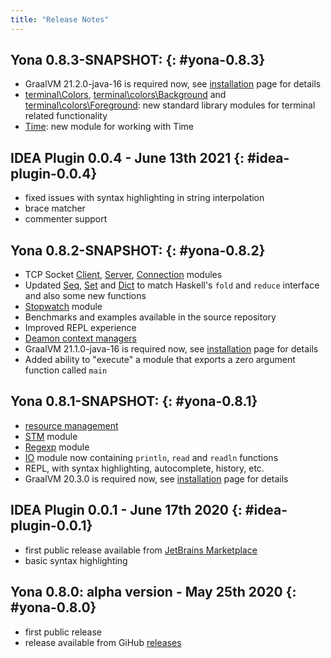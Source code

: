 ```yaml
---
title: "Release Notes"
---
```


## Yona 0.8.3-SNAPSHOT: {: #yona-0.8.3}
* GraalVM 21.2.0-java-16 is required now, see [installation](/getting_started/installation/) page for details
* [terminal\\Colors](/stdlib/terminal/colors/), [terminal\\colors\\Background](/stdlib/terminal/colors/background/) and [terminal\\colors\\Foreground](/stdlib/terminal/colors/foreground/): new standard library modules for terminal related functionality
* [Time](/stdlib/time/): new module for working with Time

## IDEA Plugin 0.0.4 - June 13th 2021 {: #idea-plugin-0.0.4}
- fixed issues with syntax highlighting in string interpolation
- brace matcher
- commenter support

## Yona 0.8.2-SNAPSHOT: {: #yona-0.8.2}
* TCP Socket [Client](/stdlib/socket/tcp/client/), [Server](/stdlib/socket/tcp/server/), [Connection](/stdlib/socket/tcp/connection/) modules
* Updated [Seq](/stdlib/seq/), [Set](/stdlib/set/) and [Dict](/stdlib/dict/) to match Haskell's `fold` and `reduce` interface and also some new functions
* [Stopwatch](/stdlib/stopwatch/) module
* Benchmarks and examples available in the source repository
* Improved REPL experience
* [Deamon context managers](/features/resource-management#daemon-context-management)
* GraalVM 21.1.0-java-16 is required now, see [installation](/getting_started/installation/) page for details
* Added ability to "execute" a module that exports a zero argument function called `main`

## Yona 0.8.1-SNAPSHOT: {: #yona-0.8.1}
* [resource management](/features/resource-management/)
* [STM](/stdlib/stm/) module
* [Regexp](/stdlib/regexp/) module
* [IO](/stdlib/io/) module now containing `println`, `read` and `readln` functions
* REPL, with syntax highlighting, autocomplete, history, etc.
* GraalVM 20.3.0 is required now, see [installation](/getting_started/installation/) page for details

## IDEA Plugin 0.0.1 - June 17th 2020  {: #idea-plugin-0.0.1}
* first public release available from [JetBrains Marketplace](https://plugins.jetbrains.com/plugin/14536-yona-language)
* basic syntax highlighting

## Yona 0.8.0: alpha version - May 25th 2020  {: #yona-0.8.0}
* first public release
* release available from GiHub [releases](https://github.com/yona-lang/yona/releases/tag/0.8.0)

